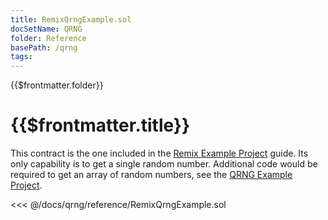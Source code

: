 ```yaml
---
title: RemixQrngExample.sol
docSetName: QRNG
folder: Reference
basePath: /qrng
tags:
---
```


<TitleSpan>{{$frontmatter.folder}}</TitleSpan>

# {{$frontmatter.title}}

<!--TocHeader />
<TOC class="table-of-contents" :include-level="[2,3]" /-->

This contract is the one included in the
[Remix Example Project](../guides/remix-example.md) guide. Its only capability
is to get a single random number. Additional code would be required to get an
array of random numbers, see the
[QRNG Example Project](../guides/qrng-example.md).

<!-- prettier-ignore -->
<<< @/docs/qrng/reference/RemixQrngExample.sol
